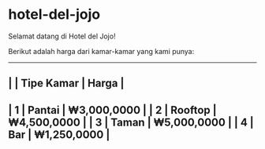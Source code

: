 # hotel-del-jojo

Selamat datang di Hotel del Jojo!

Berikut adalah harga dari kamar-kamar yang kami punya:

--------------------------------
|   | Tipe Kamar |    Harga    |
--------------------------------
| 1 | Pantai     | ₩3,000,0000 |
| 2 | Rooftop    | ₩4,500,0000 |
| 3 | Taman      | ₩5,000,0000 |
| 4 | Bar        | ₩1,250,0000 |
--------------------------------
